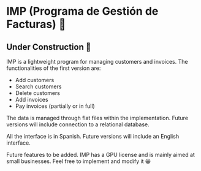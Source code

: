 # IMP (Programa de Gestión de Facturas) 📃
## Under Construction 🚧
IMP is a lightweight program for managing customers and invoices. The functionalities of the first version are:

- Add customers
- Search customers
- Delete customers
- Add invoices
- Pay invoices (partially or in full)

The data is managed through flat files within the implementation. Future versions will include connection to a relational database.

All the interface is in Spanish. Future versions will include an English interface.

Future features to be added. IMP has a GPU license and is mainly aimed at small businesses. Feel free to implement and modify it 😀

